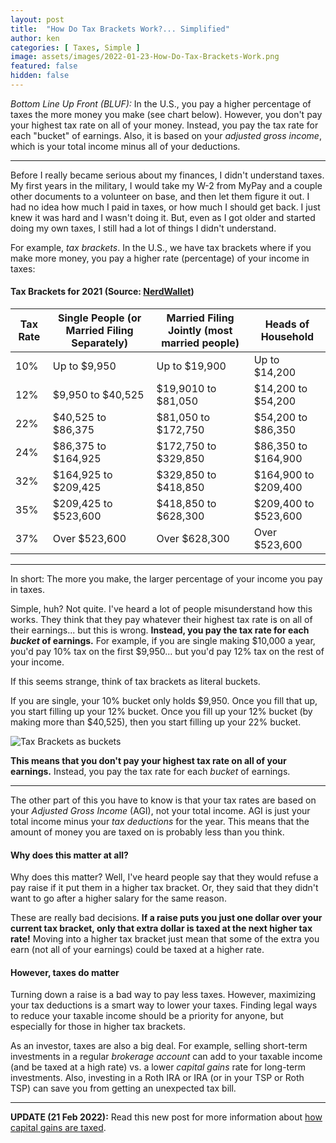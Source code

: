 ```yaml
---
layout: post
title:  "How Do Tax Brackets Work?... Simplified"
author: ken
categories: [ Taxes, Simple ]
image: assets/images/2022-01-23-How-Do-Tax-Brackets-Work.png
featured: false
hidden: false
---
```


*Bottom Line Up Front (BLUF):* In the U.S., you pay a higher percentage of taxes the more money you make (see chart below).  However, you don't pay your highest tax rate on all of your money.  Instead, you pay the tax rate for each "bucket" of earnings.  Also, it is based on your _adjusted gross income_, which is your total income minus all of your deductions.  

-------

Before I really became serious about my finances, I didn't understand taxes.  My first years in the military, I would take my W-2 from MyPay and a couple other documents to a volunteer on base, and then let them figure it out.  I had no idea how much I paid in taxes, or how much I should get back.  I just knew it was hard and I wasn't doing it.  But, even as I got older and started doing my own taxes, I still had a lot of things I didn't understand.

For example, _tax brackets_.  In the U.S., we have tax brackets where if you make more money, you pay a higher rate (percentage) of your income in taxes:  

#### Tax Brackets for 2021 (Source: [NerdWallet](https://www.nerdwallet.com/article/taxes/federal-income-tax-brackets))

| Tax Rate | Single People (or Married Filing Separately) | Married Filing Jointly (most married people) | Heads of Household |
|-------|--------|---------|--------|
|  10%	| Up to $9,950 | Up to $19,900 | Up to $14,200 |
| 12% | $9,950 to $40,525 | $19,9010 to $81,050 | $14,200 to $54,200 | 
| 22% | $40,525 to $86,375 | $81,050 to $172,750 | $54,200 to $86,350 | 
| 24% | $86,375 to $164,925 | $172,750 to $329,850 | $86,350 to $164,900 | 
| 32% | $164,925 to $209,425 | $329,850 to $418,850 | $164,900 to $209,400 |  
| 35% | $209,425 to $523,600 | $418,850 to $628,300 | $209,400 to $523,600 | 
| 37% | Over $523,600 | Over $628,300 | Over $523,600 | 

-------------

In short: The more you make, the larger percentage of your income you pay in taxes.  

Simple, huh?  Not quite.  I've heard a lot of people misunderstand how this works.  They think that they pay whatever their highest tax rate is on all of their earnings... but this is wrong.  **Instead, you pay the tax rate for each _bucket_ of earnings.**  For example, if you are single making $10,000 a year, you'd pay 10% tax on the first $9,950... but you'd pay 12% tax on the rest of your income.

If this seems strange, think of tax brackets as literal buckets.

If you are single, your 10% bucket only holds $9,950.  Once you fill that up, you start filling up your 12% bucket.  Once you fill up your 12% bucket (by making more than $40,525), then you start filling up your 22% bucket.    

![Tax Brackets as buckets](https://militaryinvestor.org/assets/images/2022-01-23-Tax-Brackets-1.png)

**This means that you don't pay your highest tax rate on all of your earnings.**  Instead, you pay the tax rate for each _bucket_ of earnings.

--------

The other part of this you have to know is that your tax rates are based on your _Adjusted Gross Income_ (AGI), not your total income.  AGI is just your total income minus your _tax deductions_ for the year.  This means that the amount of money you are taxed on is probably less than you think.  

#### Why does this matter at all?

Why does this matter?  Well, I've heard people say that they would refuse a pay raise if it put them in a higher tax bracket.  Or, they said that they didn't want to go after a higher salary for the same reason.  

These are really bad decisions.  **If a raise puts you just one dollar over your current tax bracket, only that extra dollar is taxed at the next higher tax rate!**  Moving into a higher tax bracket just mean that some of the extra you earn (not all of your earnings) could be taxed at a higher rate. 

#### However, taxes do matter

Turning down a raise is a bad way to pay less taxes.  However, maximizing your tax deductions is a smart way to lower your taxes.  Finding legal ways to reduce your taxable income should be a priority for anyone, but especially for those in higher tax brackets.

As an investor, taxes are also a big deal.  For example, selling short-term investments in a regular _brokerage account_ can add to your taxable income (and be taxed at a high rate) vs. a lower _capital gains_ rate for long-term investments.  Also, investing in a Roth IRA or IRA (or in your TSP or Roth TSP) can save you from getting an unexpected tax bill.  

----------

**UPDATE (21 Feb 2022):** Read this new post for more information about [how capital gains are taxed](https://www.militaryinvestor.org/Long-Term-vs-Short-Term-Capital-Gains/).
